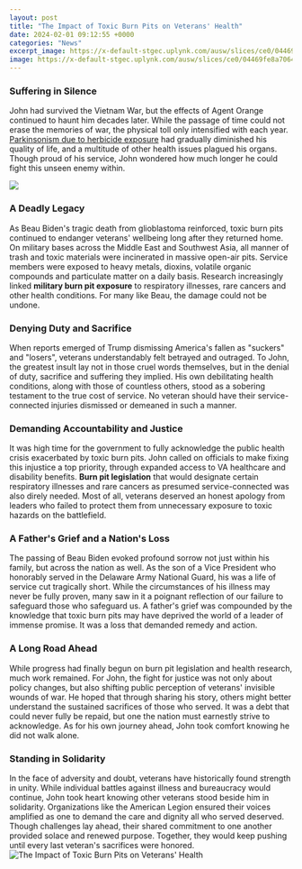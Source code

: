 ```yaml
---
layout: post
title: "The Impact of Toxic Burn Pits on Veterans' Health"
date: 2024-02-01 09:12:55 +0000
categories: "News"
excerpt_image: https://x-default-stgec.uplynk.com/ausw/slices/ce0/04469fe8a7064764bca317654e17b0b4/ce059862e3c9407ba9d7b8248ae13607/poster_107a514f8a484abb9065d79b9196b0e7.jpeg
image: https://x-default-stgec.uplynk.com/ausw/slices/ce0/04469fe8a7064764bca317654e17b0b4/ce059862e3c9407ba9d7b8248ae13607/poster_107a514f8a484abb9065d79b9196b0e7.jpeg
---
```


### Suffering in Silence 
John had survived the Vietnam War, but the effects of Agent Orange continued to haunt him decades later. While the passage of time could not erase the memories of war, the physical toll only intensified with each year. [Parkinsonism due to herbicide exposure](https://fistore.mysenprints.com/collection/aispuro) had gradually diminished his quality of life, and a multitude of other health issues plagued his organs. Though proud of his service, John wondered how much longer he could fight this unseen enemy within. 

![](https://www.va.gov/HEALTH/images/20141030_Burn-Pit-Registry_1000X688.jpg)
### A Deadly Legacy
As Beau Biden's tragic death from glioblastoma reinforced, toxic burn pits continued to endanger veterans' wellbeing long after they returned home. On military bases across the Middle East and Southwest Asia, all manner of trash and toxic materials were incinerated in massive open-air pits. Service members were exposed to heavy metals, dioxins, volatile organic compounds and particulate matter on a daily basis.  Research increasingly linked **military burn pit exposure** to respiratory illnesses, rare cancers and other health conditions. For many like Beau, the damage could not be undone.
### Denying Duty and Sacrifice  
When reports emerged of Trump dismissing America's fallen as "suckers" and "losers", veterans understandably felt betrayed and outraged. To John, the greatest insult lay not in those cruel words themselves, but in the denial of duty, sacrifice and suffering they implied. His own debilitating health conditions, along with those of countless others, stood as a sobering testament to the true cost of service. No veteran should have their service-connected injuries dismissed or demeaned in such a manner. 
### Demanding Accountability and Justice
It was high time for the government to fully acknowledge the public health crisis exacerbated by toxic burn pits. John called on officials to make fixing this injustice a top priority, through expanded access to VA healthcare and disability benefits. **Burn pit legislation** that would designate certain respiratory illnesses and rare cancers as presumed service-connected was also direly needed. Most of all, veterans deserved an honest apology from leaders who failed to protect them from unnecessary exposure to toxic hazards on the battlefield. 
### A Father's Grief and a Nation's Loss  
The passing of Beau Biden evoked profound sorrow not just within his family, but across the nation as well. As the son of a Vice President who honorably served in the Delaware Army National Guard, his was a life of service cut tragically short. While the circumstances of his illness may never be fully proven, many saw in it a poignant reflection of our failure to safeguard those who safeguard us. A father's grief was compounded by the knowledge that toxic burn pits may have deprived the world of a leader of immense promise. It was a loss that demanded remedy and action.
### A Long Road Ahead  
While progress had finally begun on burn pit legislation and health research, much work remained. For John, the fight for justice was not only about policy changes, but also shifting public perception of veterans' invisible wounds of war. He hoped that through sharing his story, others might better understand the sustained sacrifices of those who served. It was a debt that could never fully be repaid, but one the nation must earnestly strive to acknowledge. As for his own journey ahead, John took comfort knowing he did not walk alone.
### Standing in Solidarity
In the face of adversity and doubt, veterans have historically found strength in unity. While individual battles against illness and bureaucracy would continue, John took heart knowing other veterans stood beside him in solidarity. Organizations like the American Legion ensured their voices amplified as one to demand the care and dignity all who served deserved. Though challenges lay ahead, their shared commitment to one another provided solace and renewed purpose. Together, they would keep pushing until every last veteran's sacrifices were honored.
![The Impact of Toxic Burn Pits on Veterans' Health](https://x-default-stgec.uplynk.com/ausw/slices/ce0/04469fe8a7064764bca317654e17b0b4/ce059862e3c9407ba9d7b8248ae13607/poster_107a514f8a484abb9065d79b9196b0e7.jpeg)